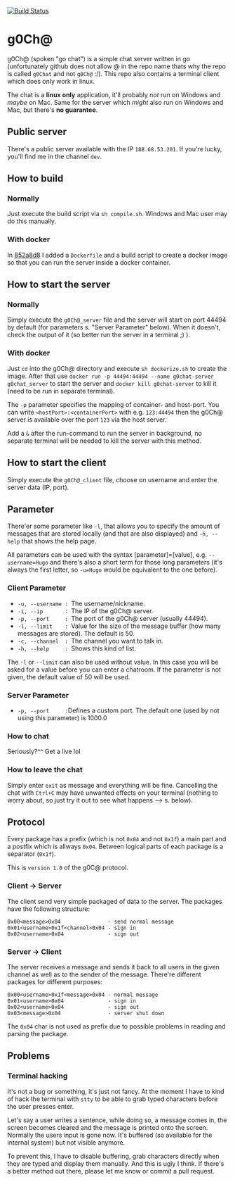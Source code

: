 [![Build Status](https://travis-ci.org/hauke96/g0Chat.svg?branch=master)](https://travis-ci.org/hauke96/g0Chat)
# g0Ch@
g0Ch@ (spoken "go chat") is a simple chat server written in go (unfortunately github does not allow @ in the repo name thats why the repo is called `g0Chat` and not `g0Ch@` :/). This repo also contains a terminal client which does only work in linux.

The chat is a **linux only** application, it'll probably *not* run on Windows and *maybe* on Mac. Same for the server which *might* also run on Windows and Mac, but there's **no guarantee**.

## Public server
There's a public server available with the IP `188.68.53.201`. If you're lucky, you'll find me in the channel `dev`.

## How to build
### Normally
Just execute the build script via `sh compile.sh`. Windows and Mac user may do this manually.

### With docker
In [852a8d8](https://github.com/hauke96/g0Chat/commit/852a8d85355ad2d0927bdaac6be465f5860c73d1) I added a `Dockerfile` and a build script to create a docker image so that you can run the server inside a docker container.

## How to start the server
### Normally
Simply execute the `g0Ch@_server` file and the server will start on port 44494 by default (for parameters s. "Server Parameter" below). When it doesn't, check the output of it (so better run the server in a terminal ;) ).

### With docker
Just `cd` into the g0Ch@ directory and execute `sh dockerize.sh` to create the image. After that use `docker run -p 44494:44494 --name g0chat-server g0chat_server` to start the server and `docker kill g0chat-server` to kill it (need to be run in separate terminal).

The `-p` parameter specifies the mapping of container- and host-port. You can write `<hostPort>:<containerPort>` with e.g. `123:44494` then the g0Ch@ server is available over the port `123` via the host server.

Add a `&` after the run-command to run the server in background, no separate terminal will be needed to kill the server with this method.

## How to start the client
Simply execute the `g0Ch@_client` file, choose on username and enter the server data (IP, port).

## Parameter
There'er some parameter like `-l`, that allows you to specify the amount of messages that are stored locally (and that are also displayed) and `-h, --help` that shows the help page.

All parameters can be used with the syntax [parameter]=[value], e.g. `--username=Hugo` and there's also a short term for those long parameters (it's always the first letter, so `-u=Hugo` would be equivalent to the one before).
### Client Parameter
* `-u, --username : `The username/nickname.
* `-i, --ip       : `The IP of the g0Ch@ server.
* `-p, --port     : `The port of the g0Ch@ server (usually 44494).
* `-l, --limit    : `Value for the size of the message buffer (how many messages are stored). The default is 50.
* `-c, --channel  : `The channel you want to talk in.
* `-h, --help     : `Shows this kind of list.

The `-l` or `--limit` can also be used without value. In this case you will be asked for a value before you can enter a chatroom. If the parameter is not given, the default value of 50 will be used.

### Server Parameter
* `-p, --port     :`Defines a custom port. The default one (used by not using this parameter) is 1000.0

### How to chat
Seriously?^^ Get a live lol

### How to leave the chat
Simply enter `exit` as message and everything will be fine. Cancelling the chat with `Ctrl+C` may have unwanted effects on your terminal (nothing to worry about, so just try it out to see what happens --> s. below).

## Protocol
Every package has a prefix (which is not `0x04` and not `0x1f`) a main part and a postfix which is allways `0x04`. Between logical parts of each package is a separator (`0x1f`).

This is `version 1.0` of the g0C@ protocol.
### Client -> Server
The client send very simple packaged of data to the server. The packages have the following structure:
```
0x00<message>0x04               - send normal message
0x01<username>0x1f<channel>0x04 - sign in
0x02<username>0x04              - sign out
```

### Server -> Client
The server receives a message and sends it back to all users in the given channel as well as to the sender of the message. There're different packages for different purposes:
```
0x00<username>0x1f<message>0x04 - normal message
0x01<username>0x04              - sign in
0x02<username>0x04              - sign out
0x03<message>0x04               - server shut down
```
The `0x04` char is not used as prefix due to possible problems in reading and parsing the package.
## Problems
### Terminal hacking
It's not a bug or something, it's just not fancy. At the moment I have to kind of hack the terminal with `stty` to be able to grab typed characters before the user presses enter.

Let's say a user writes a sentence, while doing so, a message comes in, the screen becomes cleared and the message is printed onto the screen. Normally the users input is gone now. It's buffered (so available for the internal system) but not visible anymore.

To prevent this, I have to disable buffering, grab characters directly when they are typed and display them manually. And this is ugly I think. If there's a better method out there, please let me know or commit a pull request.
